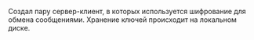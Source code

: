 Создал пару сервер-клиент, в которых используется шифрование для обмена сообщениями.
Хранение ключей происходит на локальном диске.
